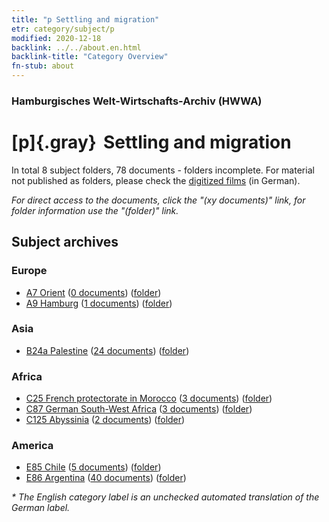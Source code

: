 ```yaml
---
title: "p Settling and migration"
etr: category/subject/p
modified: 2020-12-18
backlink: ../../about.en.html
backlink-title: "Category Overview"
fn-stub: about
---
```


### Hamburgisches Welt-Wirtschafts-Archiv (HWWA)
# [p]{.gray}&#8201; Settling and migration&#160; 





In total 8 subject folders, 78 documents - folders incomplete.
For material not published as folders, please check the [digitized films](/film/h1_sh) (in German).

_For direct access to the documents, click the "(xy documents)" link, for folder information use the "(folder)" link._

## Subject archives



### Europe

- [A7 Orient](../../../geo/about.en.html#A7) (<a href="https://dfg-viewer.de/show/?tx_dlf[id]=https://pm20.zbw.eu/mets/sh/1409xx/140902/1459xx/145913/public.mets.en.xml" target="_blank">0 documents</a>) ([folder](http://purl.org/pressemappe20/folder/sh/140902,145913))
- [A9 Hamburg](../../../geo/about.en.html#A9) (<a href="https://dfg-viewer.de/show/?tx_dlf[id]=https://pm20.zbw.eu/mets/sh/1409xx/140905/1459xx/145913/public.mets.en.xml" target="_blank">1 documents</a>) ([folder](http://purl.org/pressemappe20/folder/sh/140905,145913))

### Asia

- [B24a Palestine](../../../geo/about.en.html#B24a) (<a href="https://dfg-viewer.de/show/?tx_dlf[id]=https://pm20.zbw.eu/mets/sh/1411xx/141115/1459xx/145913/public.mets.en.xml" target="_blank">24 documents</a>) ([folder](http://purl.org/pressemappe20/folder/sh/141115,145913))

### Africa

- [C25 French protectorate in Morocco](../../../geo/about.en.html#C25) (<a href="https://dfg-viewer.de/show/?tx_dlf[id]=https://pm20.zbw.eu/mets/sh/1413xx/141358/1459xx/145913/public.mets.en.xml" target="_blank">3 documents</a>) ([folder](http://purl.org/pressemappe20/folder/sh/141358,145913))
- [C87 German South-West Africa](../../../geo/about.en.html#C87) (<a href="https://dfg-viewer.de/show/?tx_dlf[id]=https://pm20.zbw.eu/mets/sh/1414xx/141450/1459xx/145913/public.mets.en.xml" target="_blank">3 documents</a>) ([folder](http://purl.org/pressemappe20/folder/sh/141450,145913))
- [C125 Abyssinia](../../../geo/about.en.html#C125) (<a href="https://dfg-viewer.de/show/?tx_dlf[id]=https://pm20.zbw.eu/mets/sh/1414xx/141482/1459xx/145913/public.mets.en.xml" target="_blank">2 documents</a>) ([folder](http://purl.org/pressemappe20/folder/sh/141482,145913))

### America

- [E85 Chile](../../../geo/about.en.html#E85) (<a href="https://dfg-viewer.de/show/?tx_dlf[id]=https://pm20.zbw.eu/mets/sh/1416xx/141691/1459xx/145913/public.mets.en.xml" target="_blank">5 documents</a>) ([folder](http://purl.org/pressemappe20/folder/sh/141691,145913))
- [E86 Argentina](../../../geo/about.en.html#E86) (<a href="https://dfg-viewer.de/show/?tx_dlf[id]=https://pm20.zbw.eu/mets/sh/1416xx/141692/1459xx/145913/public.mets.en.xml" target="_blank">40 documents</a>) ([folder](http://purl.org/pressemappe20/folder/sh/141692,145913))


_* The English category label is an unchecked automated translation of the German label._

